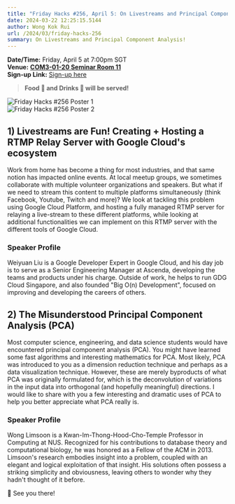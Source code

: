 ```yaml
---
title: "Friday Hacks #256, April 5: On Livestreams and Principal Component Analysis"
date: 2024-03-22 12:25:15.5144
author: Wong Kok Rui
url: /2024/03/friday-hacks-256
summary: On Livestreams and Principal Component Analysis!
---
```


**Date/Time:** Friday, April 5 at 7:00pm SGT<br />
**Venue:** [**COM3-01-20 Seminar Room 11**](https://maps.app.goo.gl/ZLYgaKX8dL4uJjFc7)<br />
**Sign-up Link:** [Sign-up here](https://hckr.cc/fh-256-signup)<br />

> **Food 🍕 and Drinks 🧋 will be served!**

<img src="/img/2024/fh/256-1.jpg" alt="Friday Hacks #256 Poster 1" /><br />
<img src="/img/2024/fh/256-2.jpg" alt="Friday Hacks #256 Poster 2" /><br />

## 1) Livestreams are Fun! Creating + Hosting a RTMP Relay Server with Google Cloud's ecosystem

Work from home has become a thing for most industries, and that same notion has impacted online events. At local meetup groups, we sometimes collaborate with multiple volunteer organizations and speakers. But what if we need to stream this content to multiple platforms simultaneously (think Facebook, Youtube, Twitch and more)? We look at tackling this problem using Google Cloud Platform, and hosting a fully managed RTMP server for relaying a live-stream to these different platforms, while looking at additional functionalities we can implement on this RTMP server with the different tools of Google Cloud.

### Speaker Profile

Weiyuan Liu is a Google Developer Expert in Google Cloud, and his day job is to serve as a Senior Engineering Manager at Ascenda, developing the teams and products under his charge. Outside of work, he helps to run GDG Cloud Singapore, and also founded "Big O(n) Development", focused on improving and developing the careers of others.

## 2) The Misunderstood Principal Component Analysis (PCA)

Most computer science, engineering, and data science students would have encountered principal component analysis (PCA). You might have learned some fast algorithms and interesting mathematics for PCA. Most likely, PCA was introduced to you as a dimension reduction technique and perhaps as a data visualization technique.  However, these are merely byproducts of what PCA was originally formulated for, which is the deconvolution of variations in the input data into orthogonal (and hopefully meaningful) directions. I would like to share with you a few interesting and dramatic uses of PCA to help you better appreciate what PCA really is.

### Speaker Profile

Wong Limsoon is a Kwan-Im-Thong-Hood-Cho-Temple Professor in Computing at NUS. Recognized for his contributions to database theory and computational biology, he was honored as a Fellow of the ACM in 2013. Limsoon's research embodies insight into a problem, coupled with an elegant and logical exploitation of that insight. His solutions often possess a striking simplicity and obviousness, leaving others to wonder why they hadn't thought of it before.

👋 See you there!

